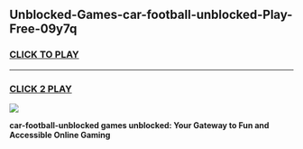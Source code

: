 
## Unblocked-Games-car-football-unblocked-Play-Free-09y7q
<h3>
<a href="https://premium76.site?title=car-football-unblocked&ref=19M">CLICK TO PLAY</a></h3>
<hr>

<h3>
<a href="https://premium76.site?title=car-football-unblocked&ref=19M">CLICK 2 PLAY</a>
  
</h3>

<a href="https://premium76.site?title=car-football-unblocked&ref=19M"><img src="https://clearcache.store/games.png"></a>


**car-football-unblocked games unblocked: Your Gateway to Fun and Accessible Online Gaming**
